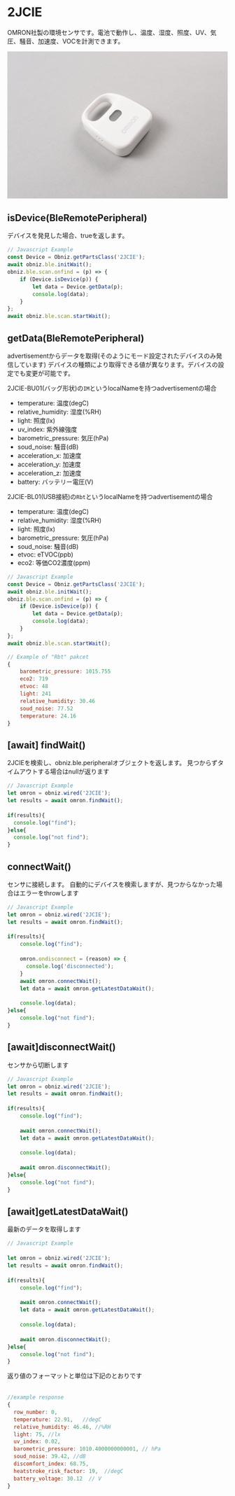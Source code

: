 # 2JCIE
OMRON社製の環境センサです。電池で動作し、温度、湿度、照度、UV、気圧、騒音、加速度、VOCを計測できます。

![](image.jpg)

## isDevice(BleRemotePeripheral)

デバイスを発見した場合、trueを返します。

```javascript
// Javascript Example
const Device = Obniz.getPartsClass('2JCIE');
await obniz.ble.initWait();
obniz.ble.scan.onfind = (p) => {
    if (Device.isDevice(p)) {
        let data = Device.getData(p);
        console.log(data);
    }
};
await obniz.ble.scan.startWait();
```

## getData(BleRemotePeripheral)

advertisementからデータを取得(そのようにモード設定されたデバイスのみ発信しています)
デバイスの種類により取得できる値が異なります。デバイスの設定でも変更が可能です。

2JCIE-BU01(バッグ形状)の`IM`というlocalNameを持つadvertisementの場合

- temperature: 温度(degC)
- relative_humidity: 湿度(%RH)
- light: 照度(lx)
- uv_index: 紫外線強度
- barometric_pressure: 気圧(hPa)
- soud_noise: 騒音(dB)
- acceleration_x: 加速度
- acceleration_y: 加速度
- acceleration_z: 加速度
- battery: バッテリー電圧(V)

2JCIE-BL01(USB接続)の`Rbt`というlocalNameを持つadvertisementの場合

- temperature: 温度(degC)
- relative_humidity: 湿度(%RH)
- light: 照度(lx)
- barometric_pressure: 気圧(hPa)
- soud_noise: 騒音(dB)
- etvoc: eTVOC(ppb)
- eco2: 等価CO2濃度(ppm)



```javascript
// Javascript Example
const Device = Obniz.getPartsClass('2JCIE');
await obniz.ble.initWait();
obniz.ble.scan.onfind = (p) => {
    if (Device.isDevice(p)) {
        let data = Device.getData(p);
        console.log(data);
    }
};
await obniz.ble.scan.startWait();
```

```javascript
// Example of "Rbt" pakcet
{
    barometric_pressure: 1015.755
    eco2: 719
    etvoc: 48
    light: 241
    relative_humidity: 30.46
    soud_noise: 77.52
    temperature: 24.16
}
```


## [await] findWait()

2JCIEを検索し、obniz.ble.peripheralオブジェクトを返します。
見つからずタイムアウトする場合はnullが返ります

```javascript
// Javascript Example
let omron = obniz.wired('2JCIE');
let results = await omron.findWait();

if(results){
  console.log("find");
}else{
  console.log("not find");
}
```

## connectWait()
センサに接続します。
自動的にデバイスを検索しますが、見つからなかった場合はエラーをthrowします

```javascript
// Javascript Example
let omron = obniz.wired('2JCIE');
let results = await omron.findWait();

if(results){
    console.log("find");
  
    omron.ondisconnect = (reason) => {
      console.log('disconnected');
    }
    await omron.connectWait();
    let data = await omron.getLatestDataWait();
    
    console.log(data);
}else{
    console.log("not find");
}
```


## [await]disconnectWait()
センサから切断します

```javascript
// Javascript Example
let omron = obniz.wired('2JCIE');
let results = await omron.findWait();

if(results){
    console.log("find");
  
    await omron.connectWait();
    let data = await omron.getLatestDataWait();
    
    console.log(data);
    
    await omron.disconnectWait();
}else{
    console.log("not find");
}

```


## [await]getLatestDataWait()
最新のデータを取得します

```javascript
// Javascript Example

let omron = obniz.wired('2JCIE');
let results = await omron.findWait();

if(results){
    console.log("find");
  
    await omron.connectWait();
    let data = await omron.getLatestDataWait();
    
    console.log(data);
    
    await omron.disconnectWait();
}else{
    console.log("not find");
}

```

返り値のフォーマットと単位は下記のとおりです
```javascript

//example response
{
  row_number: 0,
  temperature: 22.91,   //degC
  relative_humidity: 46.46, //%RH
  light: 75, //lx
  uv_index: 0.02, 
  barometric_pressure: 1010.4000000000001, // hPa
  soud_noise: 39.42, //dB
  discomfort_index: 68.75,  
  heatstroke_risk_factor: 19,  //degC
  battery_voltage: 30.12  // V
}

```
